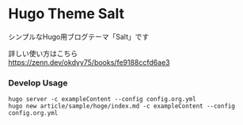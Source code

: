 # Hugo Theme Salt
シンプルなHugo用ブログテーマ「Salt」です

詳しい使い方はこちら  
https://zenn.dev/okdyy75/books/fe9188ccfd6ae3


### Develop Usage

```
hugo server -c exampleContent --config config.org.yml
hugo new article/sample/hoge/index.md -c exampleContent --config config.org.yml
```
